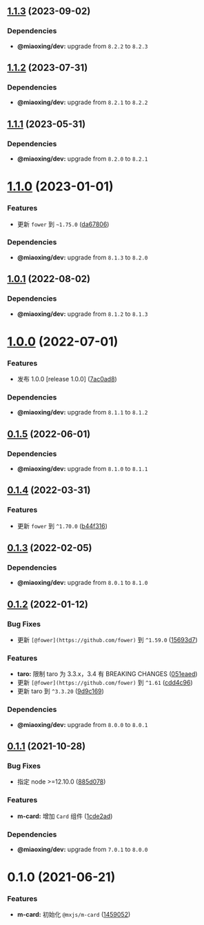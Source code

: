 ## [1.1.3](https://github.com/miaoxing/mxjs-m-card/compare/v1.1.2...v1.1.3) (2023-09-02)





### Dependencies

* **@miaoxing/dev:** upgrade from `8.2.2` to `8.2.3`

## [1.1.2](https://github.com/miaoxing/mxjs-m-card/compare/v1.1.1...v1.1.2) (2023-07-31)





### Dependencies

* **@miaoxing/dev:** upgrade from `8.2.1` to `8.2.2`

## [1.1.1](https://github.com/miaoxing/mxjs-m-card/compare/v1.1.0...v1.1.1) (2023-05-31)





### Dependencies

* **@miaoxing/dev:** upgrade from `8.2.0` to `8.2.1`

# [1.1.0](https://github.com/miaoxing/mxjs-m-card/compare/v1.0.1...v1.1.0) (2023-01-01)


### Features

* 更新 `fower` 到 `~1.75.0` ([da67806](https://github.com/miaoxing/mxjs-m-card/commit/da67806ed0b56055d2e696a8593e9bee254a8c7e))





### Dependencies

* **@miaoxing/dev:** upgrade from `8.1.3` to `8.2.0`

## [1.0.1](https://github.com/miaoxing/mxjs-m-card/compare/v1.0.0...v1.0.1) (2022-08-02)





### Dependencies

* **@miaoxing/dev:** upgrade from `8.1.2` to `8.1.3`

# [1.0.0](https://github.com/miaoxing/mxjs-m-card/compare/v0.1.5...v1.0.0) (2022-07-01)


### Features

* 发布 1.0.0 [release 1.0.0] ([7ac0ad8](https://github.com/miaoxing/mxjs-m-card/commit/7ac0ad827d23931a220d2400bf0364b26e513405))





### Dependencies

* **@miaoxing/dev:** upgrade from `8.1.1` to `8.1.2`

## [0.1.5](https://github.com/miaoxing/mxjs-m-card/compare/v0.1.4...v0.1.5) (2022-06-01)





### Dependencies

* **@miaoxing/dev:** upgrade from `8.1.0` to `8.1.1`

## [0.1.4](https://github.com/miaoxing/mxjs-m-card/compare/v0.1.3...v0.1.4) (2022-03-31)


### Features

* 更新 `fower` 到 `^1.70.0` ([b44f316](https://github.com/miaoxing/mxjs-m-card/commit/b44f31626a320c32eea475f191f176345b05edcb))

## [0.1.3](https://github.com/miaoxing/mxjs-m-card/compare/v0.1.2...v0.1.3) (2022-02-05)





### Dependencies

* **@miaoxing/dev:** upgrade from `8.0.1` to `8.1.0`

## [0.1.2](https://github.com/miaoxing/mxjs-m-card/compare/v0.1.1...v0.1.2) (2022-01-12)


### Bug Fixes

* 更新 `[@fower](https://github.com/fower)` 到 `^1.59.0` ([15693d7](https://github.com/miaoxing/mxjs-m-card/commit/15693d7d33a53d137b4772322380de7769564716))


### Features

* **taro:** 限制 taro 为 3.3.x，3.4 有 BREAKING CHANGES ([051eaed](https://github.com/miaoxing/mxjs-m-card/commit/051eaedf066d65b2aaa72b093113cef0229fdf1c))
* 更新 `[@fower](https://github.com/fower)` 到 `^1.61` ([cdd4c96](https://github.com/miaoxing/mxjs-m-card/commit/cdd4c96120b769afce629c7c996eae3de7fc686e))
* 更新 taro 到 `^3.3.20` ([9d9c169](https://github.com/miaoxing/mxjs-m-card/commit/9d9c1697b22dc8534273b5d1fe6f0f5ac17b2cde))





### Dependencies

* **@miaoxing/dev:** upgrade from `8.0.0` to `8.0.1`

## [0.1.1](https://github.com/miaoxing/mxjs-m-card/compare/v0.1.0...v0.1.1) (2021-10-28)


### Bug Fixes

* 指定 node >=12.10.0 ([885d078](https://github.com/miaoxing/mxjs-m-card/commit/885d078b84dbc7857a06b986ec163b646f581002))


### Features

* **m-card:** 增加 `Card` 组件 ([1cde2ad](https://github.com/miaoxing/mxjs-m-card/commit/1cde2ad94e1ddae399ac2c255e1321e6f9ad9413))





### Dependencies

* **@miaoxing/dev:** upgrade from `7.0.1` to `8.0.0`

# 0.1.0 (2021-06-21)


### Features

* **m-card:** 初始化 `@mxjs/m-card` ([1459052](https://github.com/miaoxing/mxjs-m-card/commit/1459052ed0870abd41c98b4fff8ae8113d55c6b2))
